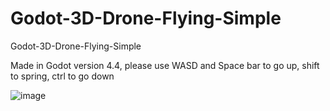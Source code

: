 # Godot-3D-Drone-Flying-Simple
Godot-3D-Drone-Flying-Simple

Made in Godot version 4.4, please use WASD and Space bar to go up, shift to spring, ctrl to go down


![image](https://github.com/user-attachments/assets/49c5ea97-9bb0-4889-ae0d-cb6cb955da41)
